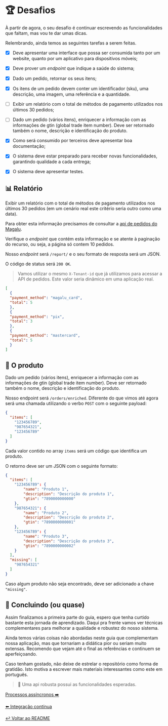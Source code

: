 # 🏆 Desafios

À partir de agora, o seu desafio é continuar escrevendo as funcionalidades que faltam, mas vou te dar umas dicas.

Relembrando, ainda temos as seguintes tarefas a serem feitas.

- [x] Deve apresentar uma interface que possa ser consumida tanto por um website, quanto por um aplicativo para dispositivos móveis;

- [x] Deve prover um _endpoint_ que indique a saúde do sistema;

- [x] Dado um pedido, retornar os seus itens;

- [x] Os itens de um pedido devem conter um identificador (sku), uma descrição, uma imagem, uma referência e a quantidade.

- [ ] Exibir um relatório com o total de métodos de pagamento utilizados nos últimos 30 pedidos;

- [ ] Dado um pedido (vários itens), enriquecer a informação com as informações de gtin (global trade item number). Deve ser retornado também o nome, descrição e identificação do produto.

- [x] Como será consumido por terceiros deve apresentar boa documentação;

- [x] O sistema deve estar preparado para receber novas funcionalidades, garantindo qualidade a cada entrega;

- [x] O sistema deve apresentar testes.

## 📊 Relatório

Exibir um relatório com o total de métodos de pagamento utilizados nos últimos 30 pedidos (em um cenário real este critério seria outro como uma data).

Para obter esta informação precisamos de consultar a [api de pedidos do Magalu](https://alpha.dev.magalu.com/apis/maestro).

Verifique o _endpoint_ que contém esta informação e se atente à paginação do recurso, ou seja, a página só contem 10 pedidos.

Nosso _endpoint_ será `/report/` e o seu formato de resposta será um JSON.

O código de status será `200 OK`.

> Vamos utilizar o mesmo `X-Tenant-id` que já utilizamos para acessar a API de pedidos. Este valor seria dinâmico em uma aplicação real.

```json
[
  {
  "payment_method": "magalu_card",
  "total": 5
  },
  {
  "payment_method": "pix",
  "total": 3
  },
  {
  "payment_method": "mastercard",
  "total": 5
  }
]
```

## 🎁 O produto

Dado um pedido (vários itens), enriquecer a informação com as informações de gtin (global trade item number). Deve ser retornado também o nome, descrição e identificação do produto.

Nosso endpoint será `/orders/enriched`. Diferente do que vimos até agora será uma chamada utilizando o verbo `POST` com o seguinte payload:

```json
{
  "items": [
    "123456789",
    "987654321",
    "123456789"
  ]
}
```

Cada valor contido no array `items` será um código que identifica um produto.

O retorno deve ser um JSON com o seguinte formato:

```json
{
  "items": [
    "123456789": {
        "name": "Produto 1",
        "description": "Descrição do produto 1",
        "gtin": "7890000000000"
    },
    "987654321": {
        "name": "Produto 2",
        "description": "Descrição do produto 2",
        "gtin": "7890000000001"
    },
    "123456789": {
        "name": "Produto 3",
        "description": "Descrição do produto 3",
        "gtin": "7890000000002"
    }
  ],
  "missing": [
    "987654321"
  ]
}
```
Caso algum produto não seja encontrado, deve ser adicionado a chave `"missing"`. 

## 🏁 Concluindo (ou quase)

Assim finalizamos a primeira parte do guia, espero que tenha curtido bastante esta jornada de aprendizado. Daqui pra frente vamos ver técnicas complementares para melhorar a qualidade e robustez do nosso sistema.

Ainda temos várias coisas não abordadas neste guia que complementam nossa aplicação, mas que tornariam a didática pior ou seriam muito extensas. Recomendo que vejam até o final as referências e continuem se aperfeiçoando.

Caso tenham gostado, não deixe de estrelar o repositório como forma de gratidão. Isto motiva a escrever mais materiais interessantes como este em português.

> 🐂 Uma api robusta possui as funcionalidades esperadas.

[Processos assíncronos ➡️](assincrono.md)

[⬅️ Integração contínua](continua.md)

[↩️ Voltar ao README ](README.md)
